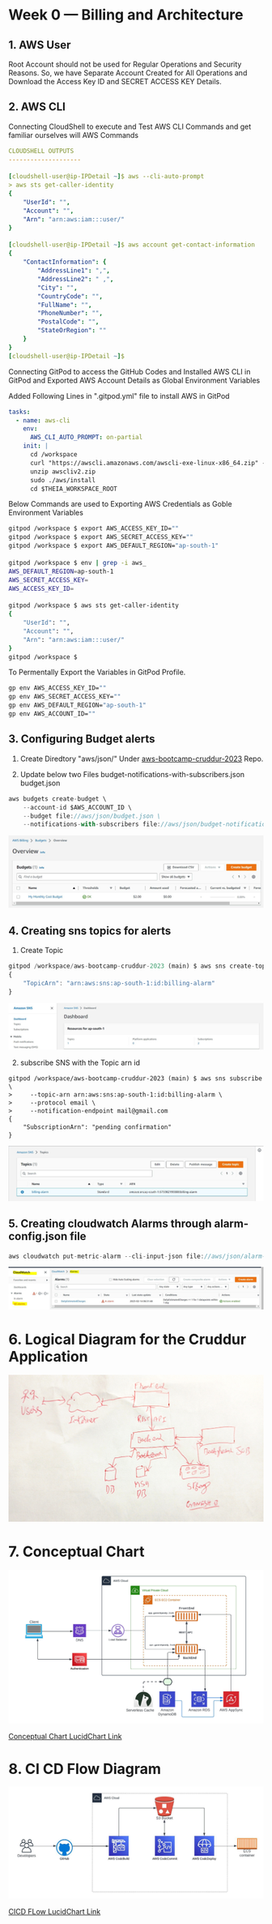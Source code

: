 # Week 0 — Billing and Architecture

## 1. AWS User

Root Account should not be used for Regular Operations and Security Reasons. So, we have Separate Account Created for All Operations and Download the Access Key ID and SECRET ACCESS KEY Details.

## 2. AWS CLI

Connecting CloudShell to execute and Test AWS CLI Commands and get familiar ourselves will AWS Commands


```YAML
CLOUDSHELL OUTPUTS
--------------------

[cloudshell-user@ip-IPDetail ~]$ aws --cli-auto-prompt 
> aws sts get-caller-identity
{
    "UserId": "",
    "Account": "",
    "Arn": "arn:aws:iam:::user/"
}

[cloudshell-user@ip-IPDetail ~]$ aws account get-contact-information
{
    "ContactInformation": {
        "AddressLine1": ",",
        "AddressLine2": " ,",
        "City": "",
        "CountryCode": "",
        "FullName": "",
        "PhoneNumber": "",
        "PostalCode": "",
        "StateOrRegion": ""
    }
}
[cloudshell-user@ip-IPDetail ~]$ 
```

Connecting GitPod to access the GitHub Codes and Installed AWS CLI in GitPod and Exported AWS Account Details as Global Environment Variables

Added Following Lines in ".gitpod.yml" file to install AWS in GitPod

```YAML
tasks:
  - name: aws-cli
    env:
      AWS_CLI_AUTO_PROMPT: on-partial
    init: |
      cd /workspace
      curl "https://awscli.amazonaws.com/awscli-exe-linux-x86_64.zip" -o "awscliv2.zip"
      unzip awscliv2.zip
      sudo ./aws/install
      cd $THEIA_WORKSPACE_ROOT
```
Below Commands are used to Exporting AWS Credentials as Goble Environment Variables
```BASH
gitpod /workspace $ export AWS_ACCESS_KEY_ID=""
gitpod /workspace $ export AWS_SECRET_ACCESS_KEY=""
gitpod /workspace $ export AWS_DEFAULT_REGION="ap-south-1"

gitpod /workspace $ env | grep -i aws_
AWS_DEFAULT_REGION=ap-south-1
AWS_SECRET_ACCESS_KEY=
AWS_ACCESS_KEY_ID=

gitpod /workspace $ aws sts get-caller-identity
{
    "UserId": "",
    "Account": "",
    "Arn": "arn:aws:iam:::user/"
}
gitpod /workspace $ 
```

To Permentally Export the Variables in GitPod Profile.

```BASH
gp env AWS_ACCESS_KEY_ID=""
gp env AWS_SECRET_ACCESS_KEY=""
gp env AWS_DEFAULT_REGION="ap-south-1"
gp env AWS_ACCOUNT_ID=""
```


## 3. Configuring Budget alerts

1. Create Diredtory "aws/json/" Under [aws-bootcamp-cruddur-2023](https://github.com/ganeshpondy/aws-bootcamp-cruddur-2023 "github.com/ganeshpondy/aws-bootcamp-cruddur-2023") Repo.

2. Update below two Files
    budget-notifications-with-subscribers.json
    budget.json

```javascript
aws budgets create-budget \
    --account-id $AWS_ACCOUNT_ID \
    --budget file://aws/json/budget.json \
    --notifications-with-subscribers file://aws/json/budget-notifications-with-subscribers.json
```

![Budget Image](./Images/Week0/Budgets.JPG)

## 4. Creating sns topics for alerts
1. Create Topic

```javascript
gitpod /workspace/aws-bootcamp-cruddur-2023 (main) $ aws sns create-topic --name billing-alarm
{
    "TopicArn": "arn:aws:sns:ap-south-1:id:billing-alarm"
} 
```

![SNS Image](./Images/Week0/SNS1.JPG)

2. subscribe SNS with the Topic arn id
```
gitpod /workspace/aws-bootcamp-cruddur-2023 (main) $ aws sns subscribe \
>     --topic-arn arn:aws:sns:ap-south-1:id:billing-alarm \
>     --protocol email \
>     --notification-endpoint mail@gmail.com
{
    "SubscriptionArn": "pending confirmation"
}
```
![SNS Topics](./Images/Week0/SNS_Topics.JPG)

## 5. Creating cloudwatch Alarms through alarm-config.json file

```javascript
aws cloudwatch put-metric-alarm --cli-input-json file://aws/json/alarm-config.json
```
![cloudwatch Alarm](./Images/Week0/CloudWatch.JPG)


# 6. Logical Diagram for the Cruddur Application

![Logical Diagram](./Images/Week0/Logical-Diagram.jpg)

# 7. Conceptual Chart

![Conceptual Chart](./Images/Week0/Cruddur-Conceptual-Diagram.jpeg)

[Conceptual Chart LucidChart Link](https://lucid.app/lucidchart/9568f89a-ebb8-4f91-b096-5aedf2614f42/edit?invitationId=inv_4361516c-c455-4f36-b78a-1dbb3fe6f548)

# 8. CI CD Flow Diagram

![CICD FLow](./Images/Week0/CICD_FLow.jpeg)

[CICD FLow LucidChart Link](https://lucid.app/lucidchart/dcf4deff-2518-40c6-8dc1-399bc17ad858/edit?invitationId=inv_5510c85d-8dd4-4aa6-b27e-70bbbbdde270)

